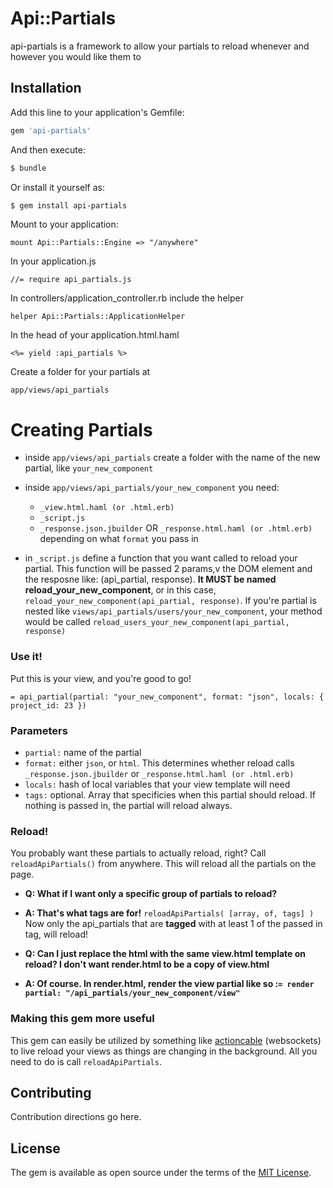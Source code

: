 # Api::Partials
api-partials is a framework to allow your partials to reload whenever and however you would like them to

## Installation
Add this line to your application's Gemfile:

```ruby
gem 'api-partials'
```

And then execute:
```bash
$ bundle
```

Or install it yourself as:
```bash
$ gem install api-partials
```

Mount to your application:
```
mount Api::Partials::Engine => "/anywhere"
```

In your application.js
```
//= require api_partials.js
```

In controllers/application_controller.rb include the helper
```
helper Api::Partials::ApplicationHelper
```

In the head of your application.html.haml
```
<%= yield :api_partials %>
```

Create a folder for your partials at
```
app/views/api_partials
```

# Creating Partials
* inside `app/views/api_partials` create a folder with the name of the new partial, like `your_new_component`
* inside `app/views/api_partials/your_new_component` you need:
  * `_view.html.haml (or .html.erb)`
  * `_script.js`
  * `_response.json.jbuilder` OR `_response.html.haml (or .html.erb)` depending on what `format` you pass in

* in  `_script.js` define a function that you want called to reload your partial. This function will be passed 2 params,v the DOM element and the resposne like: (api_partial, response). **It MUST be named reload_your_new_component**, or in this case, `reload_your_new_component(api_partial, response)`. If you're partial is nested like `views/api_partials/users/your_new_component`, your method would be called `reload_users_your_new_component(api_partial, response)`

### Use it!
Put this is your view, and you're good to go!
```
= api_partial(partial: "your_new_component", format: "json", locals: { project_id: 23 })
```

### Parameters
* `partial:` name of the partial
* `format:` either `json`, or `html`. This determines whether reload calls `_response.json.jbuilder` or `_response.html.haml (or .html.erb)`
* `locals:` hash of local variables that your view template will need
* `tags:` optional. Array that specificies when this partial should reload. If nothing is passed in, the partial will reload always.

### Reload!
You probably want these partials to actually reload, right?
Call `reloadApiPartials()` from anywhere. This will reload all the partials on the page.

* **Q: What if I want only a specific group of partials to reload?**
* **A: That's what tags are for!**
`reloadApiPartials( [array, of, tags] )` Now only the api_partials that are **tagged** with at least 1 of the passed in tag, will reload!

* **Q: Can I just replace the html with the same view.html template on reload? I don't want render.html to be a copy of view.html**
* **A: Of course. In render.html, render the view partial like so :`= render partial: "/api_partials/your_new_component/view"`**

### Making this gem more useful
This gem can easily be utilized by something like [actioncable](https://guides.rubyonrails.org/action_cable_overview.html) (websockets) to live reload your views as things are changing in the background. All you need to do is call `reloadApiPartials`.


## Contributing
Contribution directions go here.

## License
The gem is available as open source under the terms of the [MIT License](https://opensource.org/licenses/MIT).
